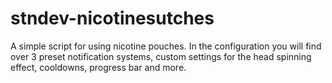 # stndev-nicotinesutches
A simple script for using nicotine pouches. In the configuration you will find over 3 preset notification systems, custom settings for the head spinning effect, cooldowns, progress bar and more.
